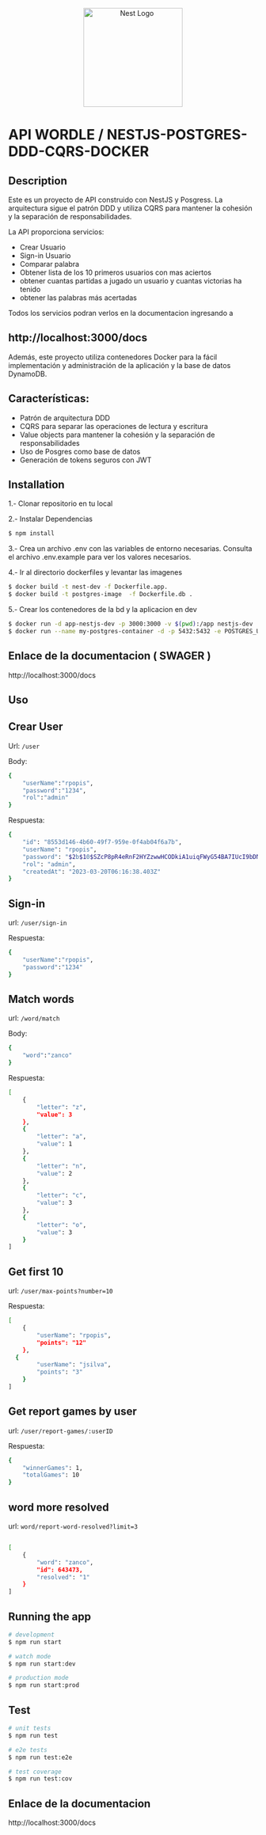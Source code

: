 <p align="center">
  <a href="http://nestjs.com/" target="blank"><img src="https://nestjs.com/img/logo-small.svg" width="200" alt="Nest Logo" /></a>
</p>

[circleci-image]: https://img.shields.io/circleci/build/github/nestjs/nest/master?token=abc123def456
[circleci-url]: https://circleci.com/gh/nestjs/nest
  # API WORDLE / NESTJS-POSTGRES-DDD-CQRS-DOCKER
</p>

## Description

Este es un proyecto de API construido con NestJS y Posgress. La arquitectura sigue el patrón DDD y utiliza CQRS para mantener la cohesión y la separación de responsabilidades.

La API proporciona servicios: 

  * Crear Usuario
  * Sign-in Usuario
  * Comparar palabra 
  * Obtener lista de los 10 primeros usuarios con mas aciertos
  * obtener cuantas partidas a jugado un usuario y cuantas victorias ha tenido
  * obtener las palabras más acertadas

Todos los servicios podran verlos en la documentacion ingresando a 

## http://localhost:3000/docs

Además, este proyecto utiliza contenedores Docker para la fácil implementación y administración de la aplicación y la base de datos DynamoDB.

## Características:

* Patrón de arquitectura DDD
* CQRS para separar las operaciones de lectura y escritura
* Value objects para mantener la cohesión y la separación de responsabilidades
* Uso de Posgres como base de datos
* Generación de tokens seguros con JWT



## Installation


1.- Clonar repositorio en tu local

2.- Instalar Dependencias 
```bash
$ npm install
```
3.- Crea un archivo .env con las variables de entorno necesarias. Consulta el archivo .env.example para ver los valores necesarios.

4.- Ir al directorio dockerfiles y levantar las imagenes

```bash
$ docker build -t nest-dev -f Dockerfile.app.
$ docker build -t postgres-image  -f Dockerfile.db .
```

5.- Crear los contenedores de la bd y la aplicacion en dev

```bash
$ docker run -d app-nestjs-dev -p 3000:3000 -v $(pwd):/app nestjs-dev
$ docker run --name my-postgres-container -d -p 5432:5432 -e POSTGRES_USER=admin -e POSTGRES_PASSWORD=admin -e POSTGRES_DB=wordless  my-postgres-image
```

## Enlace de la documentacion ( SWAGER )

http://localhost:3000/docs

## Uso 

## Crear User 

Url: `/user`

Body: 

```bash
{
	"userName":"rpopis",
	"password":"1234",
	"rol":"admin"
}
```

Respuesta: 

```bash
{
	"id": "8553d146-4b60-49f7-959e-0f4ab04f6a7b",
	"userName": "rpopis",
	"password": "$2b$10$SZcP8pR4eRnF2HYZzwwHCODkiA1uiqFWyG54BA7IUcI9bDNAgz.Ra",
	"rol": "admin",
	"createdAt": "2023-03-20T06:16:38.403Z"
}
```

## Sign-in


url: `/user/sign-in`

Respuesta: 

```bash
{
	"userName":"rpopis",
	"password":"1234"
}
```

## Match words


url: `/word/match`


Body: 

```bash
{
	"word":"zanco"
}
```

Respuesta: 

```bash
[
	{
		"letter": "z",
		"value": 3
	},
	{
		"letter": "a",
		"value": 1
	},
	{
		"letter": "n",
		"value": 2
	},
	{
		"letter": "c",
		"value": 3
	},
	{
		"letter": "o",
		"value": 3
	}
]
```

## Get first 10


url: `/user/max-points?number=10`

Respuesta: 

```bash
[
	{
		"userName": "rpopis",
		"points": "12"
	},
  {
		"userName": "jsilva",
		"points": "3"
	}
]
```

## Get report games by user

url: `/user/report-games/:userID`

Respuesta: 

```bash
{
	"winnerGames": 1,
	"totalGames": 10
}
```

## word more resolved

url: `word/report-word-resolved?limit=3`

```bash

[
	{
		"word": "zanco",
		"id": 643473,
		"resolved": "1"
	}
] 
```


## Running the app

```bash
# development
$ npm run start

# watch mode
$ npm run start:dev

# production mode
$ npm run start:prod
```

## Test

```bash
# unit tests
$ npm run test

# e2e tests
$ npm run test:e2e

# test coverage
$ npm run test:cov
```

## Enlace de la documentacion 

http://localhost:3000/docs
